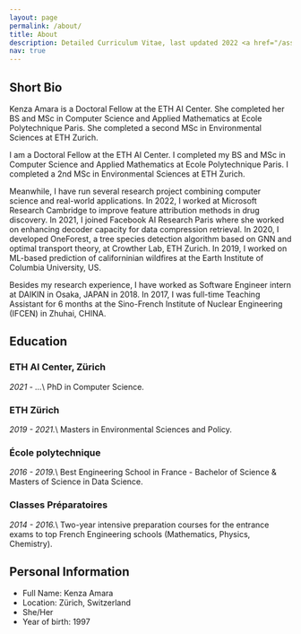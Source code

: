 ```yaml
---
layout: page
permalink: /about/
title: About
description: Detailed Curriculum Vitae, last updated 2022 <a href="/assets/pdf/cv.pdf"><i class="fas fa-download"></i></a>
nav: true
---
```


## Short Bio

Kenza Amara is a Doctoral Fellow at the ETH AI Center. She completed her BS and MSc in Computer Science and Applied Mathematics at Ecole Polytechnique Paris. She completed a second MSc in Environmental Sciences at ETH Zurich.

I am a Doctoral Fellow at the ETH AI Center. I completed my BS and MSc in Computer Science and Applied Mathematics at Ecole Polytechnique Paris. I completed a 2nd MSc in Environmental Sciences at ETH Zurich.

Meanwhile, I have run several research project combining computer science and real-world applications.
In 2022, I worked at Microsoft Research Cambridge to improve feature attribution methods in drug discovery.
In 2021, I joined Facebook AI Research Paris where she worked on enhancing decoder capacity for data compression retrieval.
In 2020, I developed OneForest, a tree species detection algorithm based on GNN and optimal transport theory, at Crowther Lab, ETH Zurich.
In 2019, I worked on ML-based prediction of californinian wildfires at the Earth Institute of Columbia University, US.

Besides my research experience, I have worked as Software Engineer intern at DAIKIN in Osaka, JAPAN in 2018.
In 2017, I was full-time Teaching Assistant for 6 months at the Sino-French Institute of Nuclear Engineering (IFCEN) in Zhuhai, CHINA.

## Education

### ETH AI Center, Zürich

_2021 - ..._\\
PhD in Computer Science.

### ETH Zürich

_2019 - 2021._\\
Masters in Environmental Sciences and Policy.

### École polytechnique

_2016 - 2019._\\
Best Engineering School in France - Bachelor of Science & Masters of Science in Data Science.

<!-- Awards:
- Research Internship Award (granted to the 10 best internships of the year over 200)
- Outstanding Investment Award (rewarding the investment of a "student remarkable for his involvement in the life of the school")
- Outstanding Leadership Award (rewarding the attitude of a "student who is remarkable for his ability to lead his fellow students and to unite them around a collective project or who demonstrates an acute sense of organisation and management")

Relevant course work:
- Image analysis and computer vision, Representation and analysis of shapes, Computer graphics, Data visualization, Topological data analysis
- Advanced topics in AI, Machine & Deep Learning, Statistics, Markov Chains, Random Processes, Fundamentals of Probabilities
- Molecular biology and genetic information, Pathologies and therapeutic strategies
- Neuroscience & Cognitive sciences -->

### Classes Préparatoires

_2014 - 2016._\\
Two-year intensive preparation courses for the entrance exams to top French Engineering schools (Mathematics, Physics, Chemistry).

## Personal Information

- Full Name: Kenza Amara
- Location: Zürich, Switzerland
- She/Her
- Year of birth: 1997
<!-- - Hobbies -->

